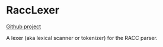 RaccLexer
=========
[Github project](https://github.com/famished-tiger/RaccLexer)

A lexer (aka lexical scanner or tokenizer) for the RACC parser.